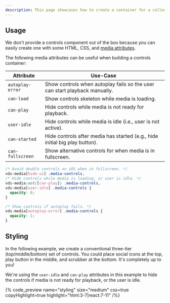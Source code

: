 ```yaml
---
description: This page showcases how to create a container for a collection of media controls.
---
```


## Usage

We don't provide a controls component out of the box because you can easily create one with
some HTML, CSS, and [media attributes](/docs/player/getting-started/styling/#media-attributes).

The following media attributes can be useful when building a controls container:

| Attribute        | Use-Case                                                                    |
| ---------------- | --------------------------------------------------------------------------- |
| `autoplay-error` | Show controls when autoplay fails so the user can start playback manually.  |
| `can-load`       | Show controls skeleton while media is loading.                              |
| `can-play`       | Hide controls while media is not ready for playback.                        |
| `user-idle`      | Hide controls while media is idle (i.e., user is not active).               |
| `can-started`    | Hide controls after media has started (e.g., hide initial big play button). |
| `can-fullscreen` | Show alternative controls for when media is in fullscreen.                  |

```css {% copy=true %}
/* Avoid double controls on iOS when in fullscreen. */
vds-media[hide-ui] .media-controls,
/* Hide controls while media is loading, or user is idle. */
vds-media:not([can-play]) .media-controls,
vds-media[user-idle] .media-controls {
  opacity: 0;
}

/* Show controls if autoplay fails. */
vds-media[autoplay-error] .media-controls {
  opacity: 1;
}
```

## Styling

In the following example, we create a conventional three-tier (top/middle/bottom) set of controls. You
could place social icons at the top, play button in the middle, and scrubber at the bottom. It's
completely up to you!

We're using the `user-idle` and `can-play` attributes in this example to hide the controls if media
is not ready for playback, or the user is idle.

{% code_preview name="styling" size="medium" css=true copyHighlight=true highlight="html:3-7|react:7-11" /%}

